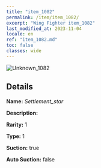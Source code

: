 ```yaml
---
title: "item_1082"
permalink: /item/item_1082/
excerpt: "Wing Fighter item_1082"
last_modified_at: 2023-11-04
locale: en
ref: "item_1082.md"
toc: false
classes: wide
---
```



 ![Unknown_1082](/images/item/Settlement_star_p.png)



## Details

 **Name:** *Settlement_star* 

 **Description:** 

 **Rarity:** 1 

 **Type:** 1 

 **Suction:** true 

 **Auto Suction:** false 


